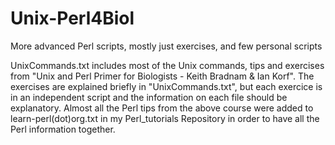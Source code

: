 # Unix-Perl4Biol
More advanced Perl scripts, mostly just exercises, and few personal scripts

UnixCommands.txt includes most of the Unix commands, tips and exercises from "Unix and Perl Primer for Biologists - Keith Bradnam & Ian Korf".
The exercises are explained briefly in "UnixCommands.txt", but each exercice is in an independent script and the information on each file should be explanatory.
Almost all the Perl tips from the above course were added to learn-perl(dot)org.txt in my Perl_tutorials Repository in order to have all the Perl information together.
